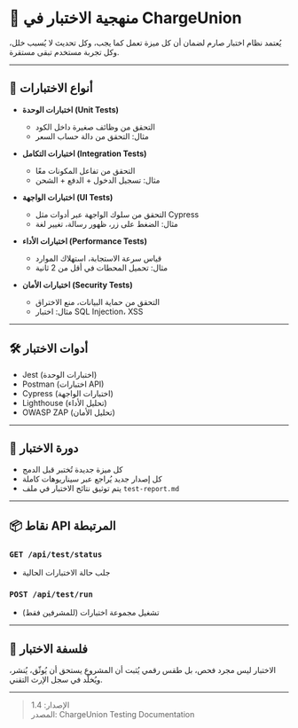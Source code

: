 # 🧪 منهجية الاختبار في ChargeUnion

يُعتمد نظام اختبار صارم لضمان أن كل ميزة تعمل كما يجب، وكل تحديث لا يُسبب خلل، وكل تجربة مستخدم تبقى مستقرة.

---

## 🧾 أنواع الاختبارات

- **اختبارات الوحدة (Unit Tests)**  
  - التحقق من وظائف صغيرة داخل الكود  
  - مثال: التحقق من دالة حساب السعر

- **اختبارات التكامل (Integration Tests)**  
  - التحقق من تفاعل المكونات معًا  
  - مثال: تسجيل الدخول + الدفع + الشحن

- **اختبارات الواجهة (UI Tests)**  
  - التحقق من سلوك الواجهة عبر أدوات مثل Cypress  
  - مثال: الضغط على زر، ظهور رسالة، تغيير لغة

- **اختبارات الأداء (Performance Tests)**  
  - قياس سرعة الاستجابة، استهلاك الموارد  
  - مثال: تحميل المحطات في أقل من 2 ثانية

- **اختبارات الأمان (Security Tests)**  
  - التحقق من حماية البيانات، منع الاختراق  
  - مثال: اختبار SQL Injection، XSS

---

## 🛠️ أدوات الاختبار

- Jest (اختبارات الوحدة)  
- Postman (اختبارات API)  
- Cypress (اختبارات الواجهة)  
- Lighthouse (تحليل الأداء)  
- OWASP ZAP (تحليل الأمان)

---

## 🔄 دورة الاختبار

- كل ميزة جديدة تُختبر قبل الدمج  
- كل إصدار جديد يُراجع عبر سيناريوهات كاملة  
- يتم توثيق نتائج الاختبار في ملف `test-report.md`

---

## 📦 نقاط API المرتبطة

### `GET /api/test/status`
- جلب حالة الاختبارات الحالية

### `POST /api/test/run`
- تشغيل مجموعة اختبارات (للمشرفين فقط)

---

## 🧭 فلسفة الاختبار

الاختبار ليس مجرد فحص، بل طقس رقمي يُثبت أن المشروع يستحق أن يُوثّق، يُنشر، ويُخلّد في سجل الإرث التقني.

---

> الإصدار: 1.4  
> المصدر: ChargeUnion Testing Documentation

